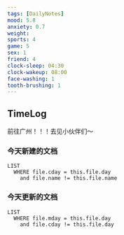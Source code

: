 ```yaml
---
tags: [DailyNotes]
mood: 5.8
anxiety: 0.7
weight: 
sports: 4
game: 5
sex: 1
friend: 4
clock-sleep: 04:30
clock-wakeup: 08:00
face-washing: 1
tooth-brushing: 1
---
```


## TimeLog

前往广州！！！去见小伙伴们～

### 今天新建的文档
```dataview
LIST 
  WHERE file.cday = this.file.day
    and file.name != this.file.name
```

### 今天更新的文档
```dataview
LIST
  WHERE file.mday = this.file.day
    and file.cday != this.file.day
```
